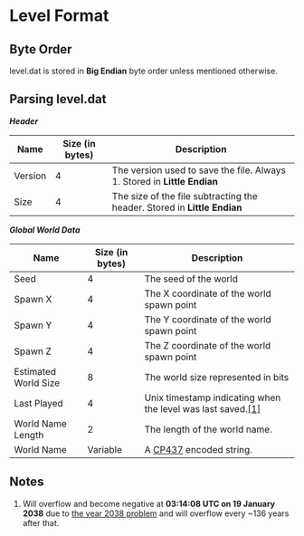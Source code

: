 # Level Format

## Byte Order

level.dat is stored in **Big Endian** byte order unless mentioned otherwise.

## Parsing level.dat

***Header***

| Name | Size (in bytes) | Description |
|------|-----------------|-------------|
| Version | 4 | The version used to save the file. Always 1. Stored in **Little Endian** |
| Size | 4 | The size of the file subtracting the header. Stored in **Little Endian** |

***Global World Data***

| Name | Size (in bytes) | Description |
|------|-----------------|-------------|
| Seed | 4 | The seed of the world |
| Spawn X | 4 | The X coordinate of the world spawn point |
| Spawn Y | 4 | The Y coordinate of the world spawn point |
| Spawn Z | 4 | The Z coordinate of the world spawn point |
| Estimated World Size | 8 | The world size represented in bits |
| Last Played | 4 | Unix timestamp indicating when the level was last saved.[\[1\]](#1) |
| World Name Length | 2 | The length of the world name. |
| World Name | Variable | A [CP437](https://en.wikipedia.org/wiki/Code_page_437) encoded string. |

## Notes

1. <a id="1"></a> Will overflow and become negative at **03:14:08 UTC on 19 January 2038** due to [the year 2038 problem](https://en.wikipedia.org/wiki/Year_2038_problem) and will overflow every ~136 years after that.
